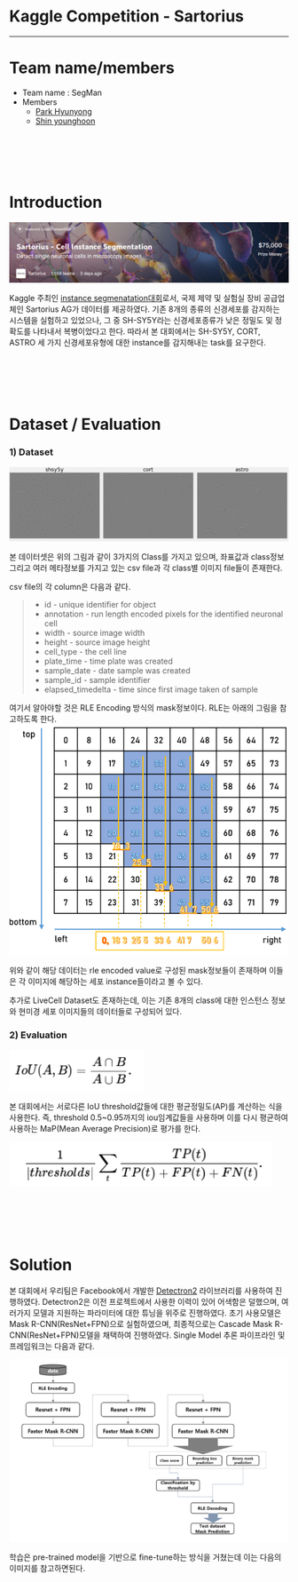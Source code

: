# Kaggle Competition - Sartorius
---



# Team name/members
- Team name : SegMan
- Members
  - [Park Hyunyong](https://github.com/hyunyongPark)
  - [Shin younghoon](https://github.com/Yphy)

<br/><br/><br/><br/>
# Introduction
![image](https://github.com/hyunyongPark/Kaggle_sartorius/blob/master/img/sartorius_title.PNG?raw=true)

Kaggle 주최인 [instance segmenatation대회](https://www.kaggle.com/c/sartorius-cell-instance-segmentation/overview)로서, 국제 제약 및 실험실 장비 공급업체인 Sartorius AG가 데이터를 제공하였다. 
기존 8개의 종류의 신경세포를 감지하는 시스템을 실험하고 있었으나, 그 중 SH-SY5Y라는 신경세포종류가 낮은 정밀도 및 정확도를 나타내서 복병이었다고 한다. 
따라서 본 대회에서는 SH-SY5Y, CORT, ASTRO 세 가지 신경세포유형에 대한 instance를 감지해내는 task를 요구한다. 

<br/><br/><br/><br/>
# Dataset / Evaluation

### 1) Dataset
![image](https://github.com/hyunyongPark/Kaggle_sartorius/blob/master/img/img_example.PNG?raw=true)

본 데이터셋은 위의 그림과 같이 3가지의 Class를 가지고 있으며, 좌표값과 class정보 그리고 여러 메타정보를 가지고 있는 csv file과 각 class별 이미지 file들이 존재한다. 

csv file의 각 column은 다음과 같다.
> * id - unique identifier for object
> * annotation - run length encoded pixels for the identified neuronal cell
> * width - source image width
> * height - source image height
> * cell_type - the cell line
> * plate_time - time plate was created
> * sample_date - date sample was created
> * sample_id - sample identifier
> * elapsed_timedelta - time since first image taken of sample

여기서 알아야할 것은 RLE Encoding 방식의 mask정보이다.
RLE는 아래의 그림을 참고하도록 한다. 
![image](https://github.com/hyunyongPark/Kaggle_sartorius/blob/master/img/rle_encode.png?raw=true)

위와 같이 해당 데이터는 rle encoded value로 구성된 mask정보들이 존재하며 이들은 각 이미지에 해당하는 세포 instance들이라고 볼 수 있다. 

추가로 LiveCell Dataset도 존재하는데, 이는 기존 8개의 class에 대한 인스턴스 정보와 현미경 세포 이미지들의 데이터들로 구성되어 있다. 

### 2) Evaluation
![image](https://github.com/hyunyongPark/Kaggle_sartorius/blob/master/img/evaluation_1.PNG?raw=true)

본 대회에서는 서로다른 IoU threshold값들에 대한 평균정밀도(AP)를 계산하는 식을 사용한다. 
즉, threshold 0.5~0.95까지의 iou임계값들을 사용하며 이를 다시 평균하여 사용하는 MaP(Mean Average Precision)로 평가를 한다.

![image](https://github.com/hyunyongPark/Kaggle_sartorius/blob/master/img/evaluation_2.PNG?raw=true)

<br/><br/><br/><br/>
# Solution
본 대회에서 우리팀은 Facebook에서 개발한 [Detectron2](https://github.com/facebookresearch/detectron2) 라이브러리를 사용하여 진행하였다.
Detectron2은 이전 프로젝트에서 사용한 이력이 있어 어색함은 덜했으며, 여러가지 모델과 지원하는 파라미터에 대한 튜닝을 위주로 진행하였다. 
초기 사용모델은 Mask R-CNN(ResNet+FPN)으로 실험하였으며, 최종적으로는 Cascade Mask R-CNN(ResNet+FPN)모델을 채택하여 진행하였다. 
Single Model 추론 파이프라인 및 프레임워크는 다음과 같다. 

![image](https://github.com/hyunyongPark/Kaggle_sartorius/blob/master/img/casacde_infer_frmwork.PNG?raw=true)

학습은 pre-trained model을 기반으로 fine-tune하는 방식을 거쳤는데 이는 다음의 이미지를 참고하면된다. 




